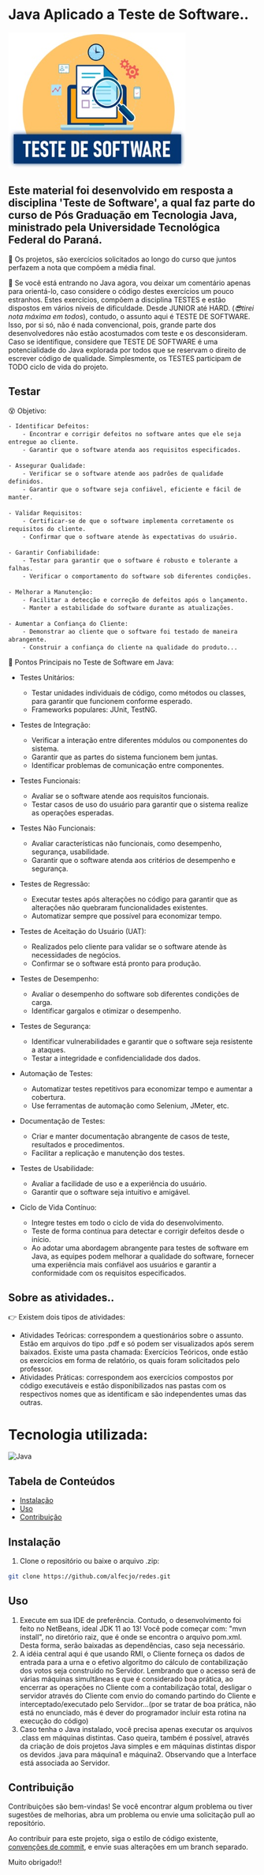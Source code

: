 # Java Aplicado a Teste de Software..
![teste](teste.jpg)

## Este material foi desenvolvido em resposta a disciplina 'Teste de Software', a qual faz parte do curso de Pós Graduação em Tecnologia Java, ministrado pela Universidade Tecnológica Federal do Paraná.
🎉 Os projetos, são exercícios solicitados ao longo do curso que juntos perfazem a nota que compõem a média final.

🥋 Se você está entrando no Java agora, vou deixar um comentário apenas para orientá-lo, caso considere o código destes exercícios um pouco estranhos. Estes exercícios, compõem a disciplina TESTES e estão dispostos em vários níveis de dificuldade. Desde JUNIOR até HARD. (_😎tirei nota máxima em todos_), contudo, o assunto aqui é TESTE DE SOFTWARE. Isso, por si só, não é nada convencional, pois, grande parte dos desenvolvedores não estão acostumados com teste e os desconsideram. Caso se identifique, considere que TESTE DE SOFTWARE é uma potencialidade do Java explorada por todos que se reservam o direito de escrever código de qualidade. Simplesmente, os TESTES participam de TODO ciclo de vida do projeto.

## Testar

😵 Objetivo:

    - Identificar Defeitos:
        - Encontrar e corrigir defeitos no software antes que ele seja entregue ao cliente.
        - Garantir que o software atenda aos requisitos especificados.
        
    - Assegurar Qualidade:
        - Verificar se o software atende aos padrões de qualidade definidos.
        - Garantir que o software seja confiável, eficiente e fácil de manter.
        
    - Validar Requisitos:
        - Certificar-se de que o software implementa corretamente os requisitos do cliente.
        - Confirmar que o software atende às expectativas do usuário.
        
    - Garantir Confiabilidade:
        - Testar para garantir que o software é robusto e tolerante a falhas.
        - Verificar o comportamento do software sob diferentes condições.
        
    - Melhorar a Manutenção:
        - Facilitar a detecção e correção de defeitos após o lançamento.
        - Manter a estabilidade do software durante as atualizações.

    - Aumentar a Confiança do Cliente:
        - Demonstrar ao cliente que o software foi testado de maneira abrangente.
        - Construir a confiança do cliente na qualidade do produto...

🧭 Pontos Principais no Teste de Software em Java:
- Testes Unitários:
    - Testar unidades individuais de código, como métodos ou classes, para garantir que funcionem conforme esperado.
    - Frameworks populares: JUnit, TestNG.

- Testes de Integração:
    - Verificar a interação entre diferentes módulos ou componentes do sistema.
    - Garantir que as partes do sistema funcionem bem juntas.
    - Identificar problemas de comunicação entre componentes.

- Testes Funcionais:
    - Avaliar se o software atende aos requisitos funcionais.
    - Testar casos de uso do usuário para garantir que o sistema realize as operações esperadas.

- Testes Não Funcionais:
    - Avaliar características não funcionais, como desempenho, segurança, usabilidade.
    - Garantir que o software atenda aos critérios de desempenho e segurança.

- Testes de Regressão:
    - Executar testes após alterações no código para garantir que as alterações não quebraram funcionalidades existentes.
    - Automatizar sempre que possível para economizar tempo.

- Testes de Aceitação do Usuário (UAT):
    - Realizados pelo cliente para validar se o software atende às necessidades de negócios.
    - Confirmar se o software está pronto para produção.

- Testes de Desempenho:
    - Avaliar o desempenho do software sob diferentes condições de carga.
    - Identificar gargalos e otimizar o desempenho.

- Testes de Segurança:
    - Identificar vulnerabilidades e garantir que o software seja resistente a ataques.
    - Testar a integridade e confidencialidade dos dados.

- Automação de Testes:
    - Automatizar testes repetitivos para economizar tempo e aumentar a cobertura.
    - Use ferramentas de automação como Selenium, JMeter, etc.

- Documentação de Testes:
    - Criar e manter documentação abrangente de casos de teste, resultados e procedimentos.
    - Facilitar a replicação e manutenção dos testes.

- Testes de Usabilidade:
    - Avaliar a facilidade de uso e a experiência do usuário.
    - Garantir que o software seja intuitivo e amigável.

- Ciclo de Vida Contínuo:
    - Integre testes em todo o ciclo de vida do desenvolvimento.
    - Teste de forma contínua para detectar e corrigir defeitos desde o início.
    - Ao adotar uma abordagem abrangente para testes de software em Java, as equipes podem melhorar a qualidade do software, fornecer uma experiência mais confiável aos usuários e garantir a conformidade com os requisitos especificados.

## Sobre as atividades..
👉 Existem dois tipos de atividades:

- Atividades Teóricas: correspondem a questionários sobre o assunto. Estão em arquivos do tipo .pdf e só podem ser visualizados após serem baixados. Existe uma pasta chamada: Exercícios Teóricos, onde estão os exercícios em forma de relatório, os quais foram solicitados pelo professor.
- Atividades Práticas: correspondem aos exercícios compostos por código executáveis e estão disponibilizados nas pastas com os respectivos nomes que as identificam e são independentes umas das outras. 

 

# Tecnologia utilizada:

![Java](https://img.shields.io/badge/java-%23ED8B00.svg?style=for-the-badge&logo=openjdk&logoColor=white)

## Tabela de Conteúdos

- [Instalação](#Instalação)
- [Uso](#Uso)
- [Contribuição](#Contribuição)

## Instalação

1. Clone o repositório ou baixe o arquivo .zip:

```bash
git clone https://github.com/alfecjo/redes.git
```
## Uso

1. Execute em sua IDE de preferência. Contudo, o desenvolvimento foi feito no NetBeans, ideal JDK 11 ao 13! Você pode começar com: "mvn install", no diretório raiz, que é onde se    encontra o arquivo pom.xml. Desta forma, serão baixadas as dependências, caso seja necessário.
2. A idéia central aqui é que usando RMI, o Cliente forneça os dados de entrada para a urna e o efetivo algoritmo do cálculo de contabilização dos votos seja construído no Servidor. Lembrando que o acesso será de várias máquinas simultâneas e que é considerado boa prática, ao encerrar as operações no Cliente com a contabilização total, desligar o servidor através do Cliente com envio do comando partindo do Cliente e interceptado/executado pelo Servidor...(por se tratar de boa prática, não está no enunciado, más é dever do programador incluir esta rotina na execução do código)
3. Caso tenha o Java instalado, você precisa apenas executar os arquivos .class em máquinas distintas. Caso queira, também é possível, através da criação de dois projetos Java simples e em máquinas distintas dispor os devidos .java para máquina1 e máquina2. Observando que a Interface está associada ao Servidor.

## Contribuição

Contribuições são bem-vindas! Se você encontrar algum problema ou tiver sugestões de melhorias, abra um problema ou envie uma solicitação pull ao repositório.

Ao contribuir para este projeto, siga o estilo de código existente, [convenções de commit](https://www.conventionalcommits.org/en/v1.0.0/), e envie suas alterações em um branch separado.

Muito obrigado!!





